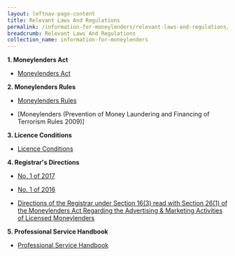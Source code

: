 ```yaml
---
layout: leftnav-page-content
title: Relevant Laws And Regulations
permalink: /information-for-moneylenders/relevant-laws-and-regulations/
breadcrumb: Relevant Laws And Regulations
collection_name: information-for-moneylenders
---
```


**1. Moneylenders Act**<br>
* [Moneylenders Act](https://sso.agc.gov.sg/Act/MA2008)

**2. Moneylenders Rules**<br>
* [Moneylenders Rules](https://sso.agc.gov.sg/SL/MA2008-S72-2009?DocDate=20181116)
  
* [Moneylenders (Prevention of Money Laundering and Financing of Terrorism Rules 2009)]

**3. Licence Conditions**<br>
* [Licence Conditions](https://www.mlaw.gov.sg/content/dam/minlaw/rom/Moneylenders/Licence%20Conditions%20wef%2029%20Mar%202018.pdf)

**4. Registrar's Directions**<br>
* [No. 1 of 2017](https://www.mlaw.gov.sg/content/dam/minlaw/rom/Moneylenders/Registrar%27s%20Directions%20No.1%20of%202017.pdf)

* [No. 1 of 2016](https://www.mlaw.gov.sg/content/dam/minlaw/rom/Moneylenders/Registrar%27s%20Directions%20No%201%20of%202016%20(26%20Jan%202016).pdf)

* [Directions of the Registrar under Section 16(3) read with Section 26(1) of the Moneylenders Act Regarding the Advertising & Marketing Activities of Licensed Moneylenders](https://www.mlaw.gov.sg/content/dam/minlaw/rom/Moneylenders/Directions%20_%20Moneylenders%20advertisements.pdf)

**5. Professional Service Handbook**<br>
* [Professional Service Handbook](https://www.mlaw.gov.sg/content/dam/minlaw/rom/assets/documents/The%20Professional%20Service%20Handbook%20for%20licensed%20moneylenders.pdf)
